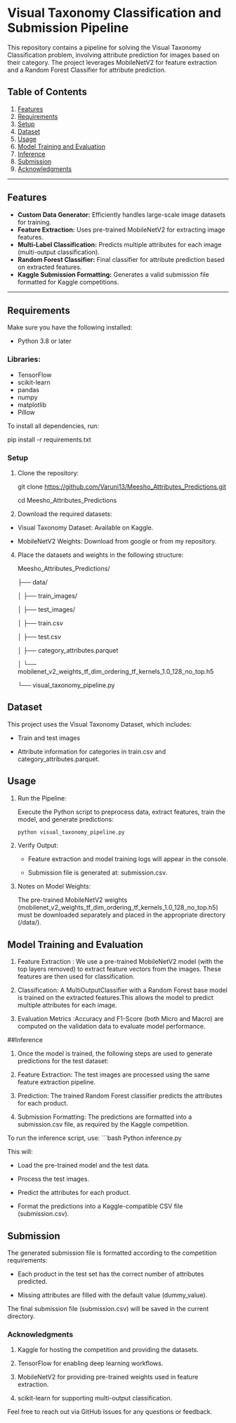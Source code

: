 # Visual Taxonomy Classification and Submission Pipeline

This repository contains a pipeline for solving the Visual Taxonomy Classification problem, involving attribute prediction for images based on their category. The project leverages MobileNetV2 for feature extraction and a Random Forest Classifier for attribute prediction.

## Table of Contents
1. [Features](#features)
2. [Requirements](#requirements)
3. [Setup](#setup)
4. [Dataset](#dataset)
5. [Usage](#usage)
6. [Model Training and Evaluation](#model-training-and-evaluation)
7. [Inference](#inference)
8. [Submission](#submission)
9. [Acknowledgments](#acknowledgments)
________________________________________

## Features

- **Custom Data Generator:** Efficiently handles large-scale image datasets for training.
- **Feature Extraction:** Uses pre-trained MobileNetV2 for extracting image features.
- **Multi-Label Classification:** Predicts multiple attributes for each image (multi-output classification).
- **Random Forest Classifier:** Final classifier for attribute prediction based on extracted features.
- **Kaggle Submission Formatting:** Generates a valid submission file formatted for Kaggle competitions.
________________________________________

## Requirements

Make sure you have the following installed:

- Python 3.8 or later

### Libraries:
- TensorFlow
- scikit-learn
- pandas
- numpy
- matplotlib
- Pillow

To install all dependencies, run:


pip install -r requirements.txt



### Setup

1.	Clone the repository:
   
	git clone https://github.com/Varuni13/Meesho_Attributes_Predictions.git

	cd Meesho_Attributes_Predictions


3. Download the required datasets:
   
- Visual Taxonomy Dataset: Available on Kaggle.
	
- MobileNetV2 Weights: Download from google or from my repository.


4. Place the datasets and weights in the following structure:
   
	Meesho_Attributes_Predictions/

	├── data/
	
	│   ├── train_images/
	
	│   ├── test_images/
	
	│   ├── train.csv
	
	│   ├── test.csv
	
	│   ├── category_attributes.parquet
	
	│   └── mobilenet_v2_weights_tf_dim_ordering_tf_kernels_1.0_128_no_top.h5
	
	└── visual_taxonomy_pipeline.py


## Dataset

This project uses the Visual Taxonomy Dataset, which includes:

- Train and test images

- Attribute information for categories in train.csv and category_attributes.parquet.


## Usage

1. Run the Pipeline:

   Execute the Python script to preprocess data, extract features, train the model, and generate  predictions:

 	```bash
	python visual_taxonomy_pipeline.py


2. Verify Output:
    
    - Feature extraction and model training logs will appear in the console.
	
    - Submission file is generated at: submission.csv.

3. Notes on Model Weights:

   The pre-trained MobileNetV2 weights (mobilenet_v2_weights_tf_dim_ordering_tf_kernels_1.0_128_no_top.h5) must be downloaded separately and placed in the appropriate directory (/data/).


## Model Training and Evaluation

1. Feature Extraction : We use a pre-trained MobileNetV2 model (with the top layers removed)
to extract feature vectors from the images. These features are then used for classification.
	
2. Classification: A MultiOutputClassifier with a Random Forest base model is trained on the extracted features.This 	allows  the model to predict multiple attributes for each image.

3. Evaluation Metrics :Accuracy and F1-Score (both Micro and Macro) are computed on the validation data to evaluate 	model performance.

##Inference

1. Once the model is trained, the following steps are used to generate predictions for the test dataset:
	
2. Feature Extraction: The test images are processed using the same feature extraction pipeline.
	
3. Prediction: The trained Random Forest classifier predicts the attributes for each product.
	
4. Submission Formatting: The predictions are formatted into a submission.csv file, as required by the Kaggle competition.

To run the inference script, use:
	```bash 
          Python inference.py

This will:

- Load the pre-trained model and the test data.

- Process the test images.
	
- Predict the attributes for each product.
	
- Format the predictions into a Kaggle-compatible CSV file (submission.csv).

## Submission

The generated submission file is formatted according to the competition requirements:

- Each product in the test set has the correct number of attributes predicted.
	
- Missing attributes are filled with the default value (dummy_value).

The final submission file (submission.csv) will be saved in the current directory.


### Acknowledgments

 1. Kaggle for hosting the competition and providing the datasets.
	
 2. TensorFlow for enabling deep learning workflows.
	
 3. MobileNetV2 for providing pre-trained weights used in feature extraction.
	
 4. scikit-learn for supporting multi-output classification.

Feel free to reach out via GitHub Issues for any questions or feedback.



